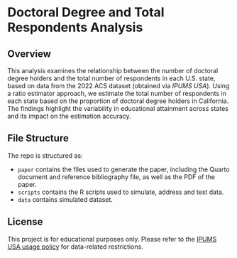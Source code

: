# Doctoral Degree and Total Respondents Analysis

## Overview

This analysis examines the relationship between the number of doctoral degree holders and the total number of respondents in each U.S. state, based on data from the 2022 ACS dataset (obtained via *IPUMS USA*). Using a ratio estimator approach, we estimate the total number of respondents in each state based on the proportion of doctoral degree holders in California. The findings highlight the variability in educational attainment across states and its impact on the estimation accuracy.


## File Structure

The repo is structured as:

-   `paper` contains the files used to generate the paper, including the Quarto document and reference bibliography file, as well as the PDF of the paper. 
-   `scripts` contains the R scripts used to simulate, address and test data.
-   `data` contains simulated dataset.

## License

This project is for educational purposes only. Please refer to the [IPUMS USA usage policy](https://ipums.org/) for data-related restrictions.